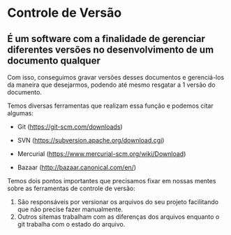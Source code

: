 # Controle de Versão
## É um software com a finalidade de gerenciar diferentes versões no desenvolvimento de um documento qualquer

Com isso, conseguimos gravar versões desses documentos e gerenciá-los da maneira que desejarmos, podendo até mesmo resgatar a 1 versão do documento.

Temos diversas ferramentas que realizam essa função e podemos citar algumas:
* Git (https://git-scm.com/downloads)  
* SVN (https://subversion.apache.org/download.cgi)                   
* Mercurial (https://www.mercurial-scm.org/wiki/Download)

* Bazaar (http://bazaar.canonical.com/en/)

Temos dois pontos importantes que precisamos fixar em nossas mentes sobre as ferramentas de controle de versão:

1. São responsáveis por versionar os arquivos do seu projeto facilitando que não precise fazer manualmente.
2. Outros sitemas trabalham com as diferenças dos arquivos enquanto o git trabalha com o estado do arquivo.

